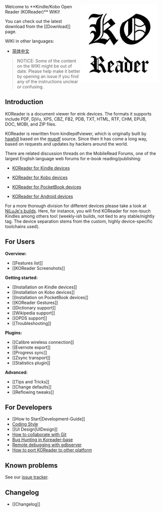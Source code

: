 <img align="right" src="https://github.com/koreader/koreader/raw/master/resources/koreader.png" height="256" width="256" />
Welcome to **Kindle/Kobo Open Reader (KOReader)** WIKI!

You can check out the latest download from the [[Download]] page.

WIKI in other languages:
* [简体中文](wiki/KOReader维基)

> NOTICE: Some of the content on the WIKI might be out of date. Please help make it better by opening an issue if you find any of the instructions unclear or confusing.

## Introduction

KOReader is a document viewer for eink devices. The formats it supports include PDF, DjVu, XPS, CBZ, FB2, PDB, TXT, HTML, RTF, CHM, EPUB, DOC, MOBI, and ZIP files.

KOReader is rewritten from kindlepdfviewer, which is originally built by [hawhill](http://www.mobileread.com/forums/member.php?u=86292) based on the [mupdf](http://www.mupdf.com/) source. Since then it has come a long way, based on requests and updates by hackers around the world.

There are related discussion threads on the MobileRead Forums, one of the largest English language web forums for e-book reading/publishing:

* [KOReader for Kindle devices](http://www.mobileread.com/forums/showthread.php?t=209276)

* [KOReader for Kobo devices](http://www.mobileread.com/forums/showthread.php?t=216960)

* [KOReader for PocketBook devices](http://www.mobileread.com/forums/showthread.php?t=254659) 

* [KOReader for Android devices](http://www.mobileread.com/forums/showthread.php?t=240617)  

For a more thorough division for different devices please take a look at [NiLuJe's builds](http://www.mobileread.com/forums/showpost.php?p=2658945&postcount=2). Here, for instance, you will find KOReader for non-touch Kindles among others too! (weekly-ish builds, not tied to any stable/nightly tag. The device separation stems from the custom, highly device-specific toolchains used).

## For Users

**Overview:**
* [[Features list]]
* [[KOReader Screenshots]]

**Getting started:**
* [[Installation on Kindle devices]]
* [[Installation on Kobo devices]]
* [[Installation on PocketBook devices]]
* [[KOReader Gestures]]
* [[Dictionary support]]
* [[Wikipedia support]]
* [[OPDS support]]
* [[Troubleshooting]]

**Plugins:**
* [[Calibre wireless connection]]
* [[Evernote export]]
* [[Progress sync]]
* [[Zsync transport]]
* [[Statistics plugin]]

**Advanced:**
* [[Tips and Tricks]]
* [[Change defaults]]
* [[Reflowing tweaks]]

## For Developers

* [[How to Start|Development-Guide]]
* [Coding Style][coding_style]
* [[UI Design|UIDesign]]
* [How to collaborate with Git](https://github.com/koreader/koreader-base/wiki/CollaboratingWithGit)
* [Bug Hunting in Koreader-base][bug-hunt-base]
* [Remote debugging with gdbserver](https://github.com/koreader/koreader-base/wiki/Remote-debugging-with-gdbserver)
* [How to port KOReader to other platform][porting]

## Known problems
See our [issue tracker][issue-tracker].

## Changelog
* [[Changelog]]

[coding_style]:https://github.com/koreader/koreader-base/wiki/Coding-style
[nightly build script]:https://gist.github.com/4002028
[issue-tracker]:https://github.com/koreader/koreader/issues?state=open
[bug-hunt-base]:https://github.com/koreader/koreader-base/wiki/Bug-hunting-in-koreader-base
[porting]:https://github.com/koreader/koreader/wiki/porting